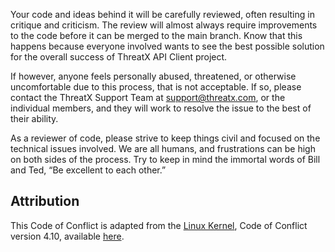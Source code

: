 Your code and ideas behind it will be carefully reviewed, often resulting in critique and criticism. 
The review will almost always require improvements to the code before it can be merged to the main branch. 
Know that this happens because everyone involved wants to see the best possible solution for the overall 
success of ThreatX API Client project. 

If however, anyone feels personally abused, threatened, 
or otherwise uncomfortable due to this process, that is not acceptable. 
If so, please contact the ThreatX Support Team at <support@threatx.com>, 
or the individual members, and they will work to resolve the issue to the best of their ability.

As a reviewer of code, please strive to keep things civil and focused on the technical issues involved.
We are all humans, and frustrations can be high on both sides of the process. 
Try to keep in mind the immortal words of Bill and Ted, “Be excellent to each other.”

## Attribution
This Code of Conflict is adapted from the [Linux Kernel](https://git.kernel.org/pub/scm/linux/kernel/git/torvalds/linux.git/tree/?id=27c5a778dfe23d1de8d9ebfbc6a54595a79ac709),
Code of Conflict version 4.10, available
[here](https://git.kernel.org/pub/scm/linux/kernel/git/torvalds/linux.git/tree/Documentation/process/code-of-conflict.rst?id=27c5a778dfe23d1de8d9ebfbc6a54595a79ac709).
